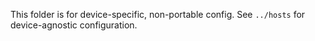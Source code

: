 This folder is for device-specific, non-portable config. See `../hosts`
for device-agnostic configuration.
